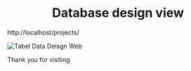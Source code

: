 <center><h1> Database design view </h1></center>

http://localhost/projects/

![Tabel Data Deisgn Web](https://user-images.githubusercontent.com/119909214/226115141-752afd74-bd0e-4f9c-9106-0d2e4c1a0e5a.png)

Thank you for visiting
